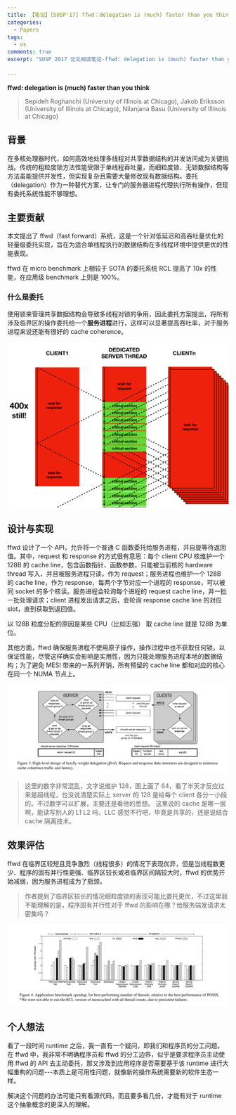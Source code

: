 ```yaml
---
title: 【笔记】[SOSP'17] ffwd：delegation is (much) faster than you think
categories:
  - Papers
tags:
  - os
comments: true
excerpt: "SOSP 2017 论文阅读笔记-ffwd: delegation is (much) faster than you think"

---
```


**ffwd: delegation is (much) faster than you think**
> Sepideh Roghanchi (University of Illinois at Chicago), Jakob Eriksson (University of Illinois at Chicago), Nilanjana Basu (University of Illinois at Chicago)

## 背景

在多核处理器时代，如何高效地处理多线程对共享数据结构的并发访问成为关键挑战。传统的粗粒度锁方法性能受限于单线程吞吐量，而细粒度锁、无锁数据结构等方法虽能提供并发性，但实现复杂且需要大量修改现有数据结构。委托（delegation）作为一种替代方案，让专门的服务器进程代理执行所有操作，但现有委托系统性能不够理想。


## 主要贡献

本文提出了 ffwd（fast forward）系统，这是一个针对低延迟和高吞吐量优化的轻量级委托实现，旨在为适合单线程执行的数据结构在多线程环境中提供更优的性能表现。

ffwd 在 micro benchmark 上相较于 SOTA 的委托系统 RCL 提高了 10x 的性能，在应用级 benchmark 上则是 100%。

### 什么是委托

使用锁来管理共享数据结构会导致多线程对锁的争用，因此委托方案提出，将所有涉及临界区的操作委托给一个**服务进程**进行，这样可以显著提高吞吐率，对于服务进程来说还能有很好的 cache coherence。

![delegation](../assets/figures/papers/ffwd/delegation.png)

## 设计与实现

ffwd 设计了一个 API，允许将一个普通 C 函数委托给服务进程，并自旋等待返回值。其中，request 和 response 的方式很有意思：每个 client CPU 核维护一个 128B 的 cache line，包含函数指针、函数参数，只能被当前核的 hardware thread 写入，并且被服务进程只读，作为 request；服务进程也维护一个 128B 的 cache line，作为 response，每两个字节对应一个进程的 response，可以被同 socket 的多个核读。服务进程会轮询每个进程的 request cache line，并一批一批处理请求；client 进程发出请求之后，会轮询 response cache line 的对应 slot，直到获取到返回值。

以 128B 粒度分配的原因是某些 CPU（比如志强） 取 cache line 就是 128B 为单位。

其他方面，ffwd 确保服务进程不使用原子操作，操作过程中也不获取任何锁，以保证性能，尽管这样确实会影响是实用性，因为只能处理服务进程本地的数据结构；为了避免 MESI 带来的一系列开销，所有预留的 cache line 都和对应的核心在同一个 NUMA 节点上。

![cacheline](../assets/figures/papers/ffwd/cacheline.png)

> 这里的数字非常混乱，文字说维护 128，图上画了 64，看了半天才反应过来是超线程，也没说清楚实际上 server 的 128 是给每个 client 各分一小段的。不过数字可以扩展，主要还是看他的思想。
> 这里说的 cache 是哪一层啊，能读写别人的 L1 L2 吗，LLC 感觉不行吧，毕竟是共享的，还是说结合 cache 隔离技术。


## 效果评估

ffwd 在临界区较短且竞争激烈（线程很多）的情况下表现优异，但是当线程数更少、程序的固有并行性更强、临界区较长或者临界区间隔较大时，ffwd 的优势开始减弱，因为服务进程成为了瓶颈。

> 作者提到了临界区较长的情况细粒度锁的表现可能比委托更优，不过这里我不能理解的是，程序固有并行性对于 ffwd 的影响在哪？给服务端发请求太密集吗？

![prof](../assets/figures/papers/ffwd/prof.png)

## 个人想法

看了一段时间 runtime 之后，我一直有一个疑问，即我们和程序员的分工问题。在 ffwd 中，我非常不明确程序员和 ffwd 的分工边界，似乎是要求程序员主动使用 ffwd 的 API 去主动委托，那又涉及到应用程序是否需要基于该 runtime 进行大幅重构的问题---本质上是可用性问题，就像新的操作系统需要新的软件生态一样。

解决这个问题的办法可能只有看源代码，而且要多看几份，才能有对于 runtime 这个抽象概念的更深入的理解。